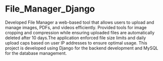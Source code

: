 # File_Manager_Django
Developed File Manager a web-based tool that allows users to upload and manage images, PDFs, and videos efficiently. Provided tools for image cropping and compression while ensuring uploaded files are automatically deleted after 10 days.The application enforced file size limits and daily upload caps based on user IP addresses to ensure optimal usage. This project is developed using Django for the backend development and MySQL for the database management.
